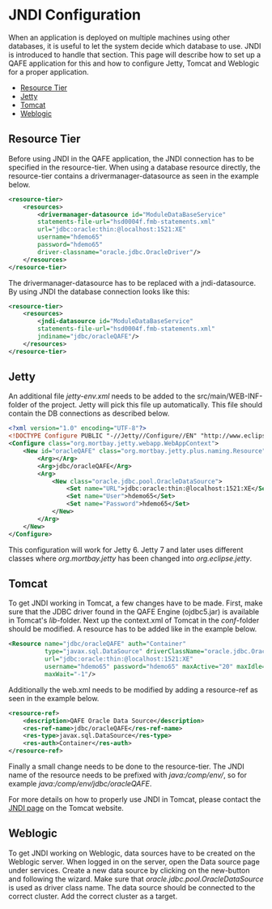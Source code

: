 # JNDI Configuration
When an application is deployed on multiple machines using other databases, it is useful to let the system decide which database to use. JNDI is introduced to handle that section. This page will describe how to set up a QAFE application for this and how to configure Jetty, Tomcat and Weblogic for a proper application.

<!-- toc -->

* [Resource Tier](#resource-tier)
* [Jetty](#jetty)
* [Tomcat](#tomcat)
* [Weblogic](#weblogic)

<!-- toc stop -->

## Resource Tier
Before using JNDI in the QAFE application, the JNDI connection has to be specified in the resource-tier. When using a database resource directly, the resource-tier contains a drivermanager-datasource as seen in the example below.

```XML
<resource-tier>
	<resources>
		<drivermanager-datasource id="ModuleDataBaseService"
		statements-file-url="hsd0004f.fmb-statements.xml"
		url="jdbc:oracle:thin:@localhost:1521:XE"
		username="hdemo65"
		password="hdemo65"
		driver-classname="oracle.jdbc.OracleDriver"/>
	</resources>
</resource-tier>
```


The drivermanager-datasource has to be replaced with a jndi-datasource. By using JNDI the database connection looks like this:

```XML
<resource-tier>
	<resources>
		<jndi-datasource id="ModuleDataBaseService"
		statements-file-url="hsd0004f.fmb-statements.xml"
		jndiname="jdbc/oracleQAFE"/>
	</resources>
</resource-tier>
```


## Jetty
An additional file *jetty-env.xml* needs to be added to the src/main/WEB-INF-folder of the project. Jetty will pick this file up automatically. This file should contain the DB connections as described below.

```XML
<?xml version="1.0" encoding="UTF-8"?>
<!DOCTYPE Configure PUBLIC "-//Jetty//Configure//EN" "http://www.eclipse.org/jetty/configure.dtd">
<Configure class="org.mortbay.jetty.webapp.WebAppContext">
	<New id="oracleQAFE" class="org.mortbay.jetty.plus.naming.Resource">
		<Arg></Arg>
		<Arg>jdbc/oracleQAFE</Arg>
		<Arg>
			<New class="oracle.jdbc.pool.OracleDataSource">
				<Set name="URL">jdbc:oracle:thin:@localhost:1521:XE</Set>
				<Set name="User">hdemo65</Set>
				<Set name="Password">hdemo65</Set>
			</New>
		</Arg>
	</New>
</Configure>
```

This configuration will work for Jetty 6. Jetty 7 and later uses different classes where *org.mortbay.jetty* has been changed into *org.eclipse.jetty*.

## Tomcat
To get JNDI working in Tomcat, a few changes have to be made. First, make sure that the JDBC driver found in the QAFE Engine (ojdbc5.jar) is available in Tomcat's *lib*-folder. Next up the context.xml of Tomcat in the *conf*-folder should be modified. A resource has to be added like in the example below.
```XML
<Resource name="jdbc/oracleQAFE" auth="Container"
		  type="javax.sql.DataSource" driverClassName="oracle.jdbc.OracleDriver"
		  url="jdbc:oracle:thin:@localhost:1521:XE"
		  username="hdemo65" password="hdemo65" maxActive="20" maxIdle="10" accessToUnderlyingConnectionAllowed="true"
		  maxWait="-1"/>
```

Additionally the web.xml needs to be modified by adding a resource-ref as seen in the example below.
 
```XML		 
<resource-ref>
	<description>QAFE Oracle Data Source</description>
	<res-ref-name>jdbc/oracleQAFE</res-ref-name>
	<res-type>javax.sql.DataSource</res-type>
	<res-auth>Container</res-auth>
</resource-ref>
```

Finally a small change needs to be done to the resource-tier. The JNDI name of the resource needs to be prefixed with *java:/comp/env/*, so for example *java:/comp/env/jdbc/oracleQAFE*.

For more details on how to properly use JNDI in Tomcat, please contact the [JNDI page](https://tomcat.apache.org/tomcat-7.0-doc/jndi-datasource-examples-howto.html "Tomcat website") on the Tomcat website.

## Weblogic
To get JNDI working on Weblogic, data sources have to be created on the Weblogic server. When logged in on the server, open the Data source page under services. Create a new data source by clicking on the new-button and following the wizard. Make sure that *oracle.jdbc.pool.OracleDataSource* is used as driver class name. The data source should be connected to the correct cluster. Add the correct cluster as a target.
